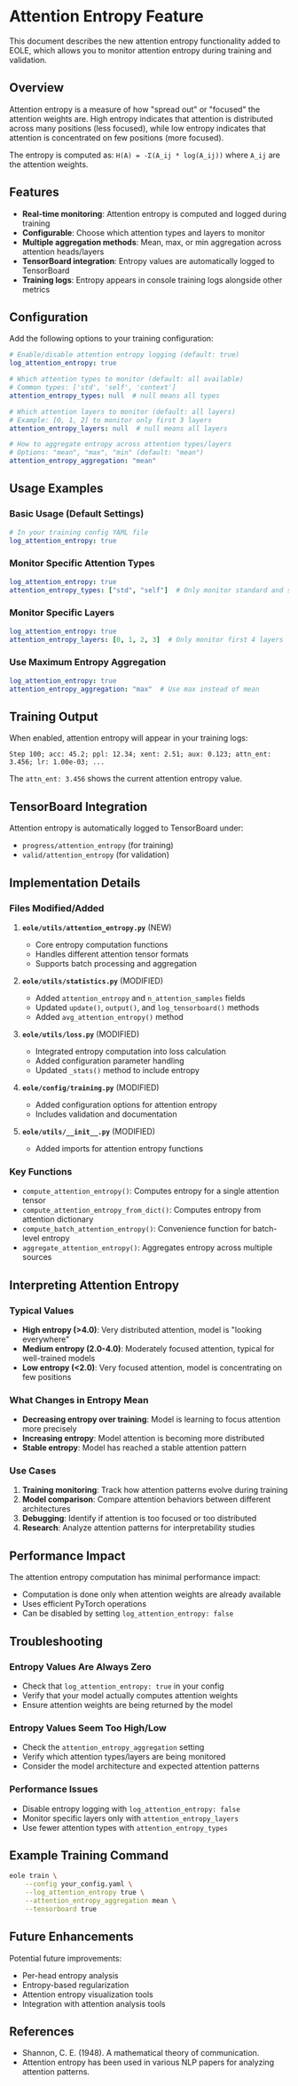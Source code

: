 # Attention Entropy Feature

This document describes the new attention entropy functionality added to EOLE, which allows you to monitor attention entropy during training and validation.

## Overview

Attention entropy is a measure of how "spread out" or "focused" the attention weights are. High entropy indicates that attention is distributed across many positions (less focused), while low entropy indicates that attention is concentrated on few positions (more focused).

The entropy is computed as: `H(A) = -Σ(A_ij * log(A_ij))` where `A_ij` are the attention weights.

## Features

- **Real-time monitoring**: Attention entropy is computed and logged during training
- **Configurable**: Choose which attention types and layers to monitor
- **Multiple aggregation methods**: Mean, max, or min aggregation across attention heads/layers
- **TensorBoard integration**: Entropy values are automatically logged to TensorBoard
- **Training logs**: Entropy appears in console training logs alongside other metrics

## Configuration

Add the following options to your training configuration:

```yaml
# Enable/disable attention entropy logging (default: true)
log_attention_entropy: true

# Which attention types to monitor (default: all available)
# Common types: ['std', 'self', 'context']
attention_entropy_types: null  # null means all types

# Which attention layers to monitor (default: all layers)
# Example: [0, 1, 2] to monitor only first 3 layers
attention_entropy_layers: null  # null means all layers

# How to aggregate entropy across attention types/layers
# Options: "mean", "max", "min" (default: "mean")
attention_entropy_aggregation: "mean"
```

## Usage Examples

### Basic Usage (Default Settings)
```yaml
# In your training config YAML file
log_attention_entropy: true
```

### Monitor Specific Attention Types
```yaml
log_attention_entropy: true
attention_entropy_types: ["std", "self"]  # Only monitor standard and self-attention
```

### Monitor Specific Layers
```yaml
log_attention_entropy: true
attention_entropy_layers: [0, 1, 2, 3]  # Only monitor first 4 layers
```

### Use Maximum Entropy Aggregation
```yaml
log_attention_entropy: true
attention_entropy_aggregation: "max"  # Use max instead of mean
```

## Training Output

When enabled, attention entropy will appear in your training logs:

```
Step 100; acc: 45.2; ppl: 12.34; xent: 2.51; aux: 0.123; attn_ent: 3.456; lr: 1.00e-03; ...
```

The `attn_ent: 3.456` shows the current attention entropy value.

## TensorBoard Integration

Attention entropy is automatically logged to TensorBoard under:
- `progress/attention_entropy` (for training)
- `valid/attention_entropy` (for validation)

## Implementation Details

### Files Modified/Added

1. **`eole/utils/attention_entropy.py`** (NEW)
   - Core entropy computation functions
   - Handles different attention tensor formats
   - Supports batch processing and aggregation

2. **`eole/utils/statistics.py`** (MODIFIED)
   - Added `attention_entropy` and `n_attention_samples` fields
   - Updated `update()`, `output()`, and `log_tensorboard()` methods
   - Added `avg_attention_entropy()` method

3. **`eole/utils/loss.py`** (MODIFIED)
   - Integrated entropy computation into loss calculation
   - Added configuration parameter handling
   - Updated `_stats()` method to include entropy

4. **`eole/config/training.py`** (MODIFIED)
   - Added configuration options for attention entropy
   - Includes validation and documentation

5. **`eole/utils/__init__.py`** (MODIFIED)
   - Added imports for attention entropy functions

### Key Functions

- `compute_attention_entropy()`: Computes entropy for a single attention tensor
- `compute_attention_entropy_from_dict()`: Computes entropy from attention dictionary
- `compute_batch_attention_entropy()`: Convenience function for batch-level entropy
- `aggregate_attention_entropy()`: Aggregates entropy across multiple sources

## Interpreting Attention Entropy

### Typical Values
- **High entropy (>4.0)**: Very distributed attention, model is "looking everywhere"
- **Medium entropy (2.0-4.0)**: Moderately focused attention, typical for well-trained models
- **Low entropy (<2.0)**: Very focused attention, model is concentrating on few positions

### What Changes in Entropy Mean
- **Decreasing entropy over training**: Model is learning to focus attention more precisely
- **Increasing entropy**: Model attention is becoming more distributed
- **Stable entropy**: Model has reached a stable attention pattern

### Use Cases
1. **Training monitoring**: Track how attention patterns evolve during training
2. **Model comparison**: Compare attention behaviors between different architectures
3. **Debugging**: Identify if attention is too focused or too distributed
4. **Research**: Analyze attention patterns for interpretability studies

## Performance Impact

The attention entropy computation has minimal performance impact:
- Computation is done only when attention weights are already available
- Uses efficient PyTorch operations
- Can be disabled by setting `log_attention_entropy: false`

## Troubleshooting

### Entropy Values Are Always Zero
- Check that `log_attention_entropy: true` in your config
- Verify that your model actually computes attention weights
- Ensure attention weights are being returned by the model

### Entropy Values Seem Too High/Low
- Check the `attention_entropy_aggregation` setting
- Verify which attention types/layers are being monitored
- Consider the model architecture and expected attention patterns

### Performance Issues
- Disable entropy logging with `log_attention_entropy: false`
- Monitor specific layers only with `attention_entropy_layers`
- Use fewer attention types with `attention_entropy_types`

## Example Training Command

```bash
eole train \
    --config your_config.yaml \
    --log_attention_entropy true \
    --attention_entropy_aggregation mean \
    --tensorboard true
```

## Future Enhancements

Potential future improvements:
- Per-head entropy analysis
- Entropy-based regularization
- Attention entropy visualization tools
- Integration with attention analysis tools

## References

- Shannon, C. E. (1948). A mathematical theory of communication.
- Attention entropy has been used in various NLP papers for analyzing attention patterns.
